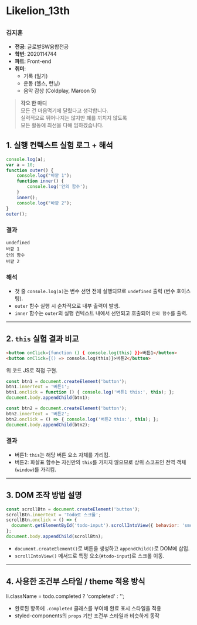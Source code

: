 # Likelion_13th
## <Assignment1>
### 김지훈

- **전공**: 글로벌SW융합전공  
- **학번**: 2020114744  
- **파트**: Front-end  
- **취미**:  
  - 기록 (일기)  
  - 운동 (헬스, 런닝)  
  - 음악 감상 (Coldplay, Maroon 5)

> **각오 한 마디**  
> 모든 건 마음먹기에 달렸다고 생각합니다.  
> 실력적으로 뛰어나지는 않지만 폐를 끼치지 않도록  
> 모든 활동에 최선을 다해 임하겠습니다.

## <Assignment2>
## 1. 실행 컨텍스트 실험 로그 + 해석

```js
console.log(a);
var a = 10;
function outer() {
    console.log("바깥 1");
    function inner() {
        console.log('안의 함수');
    }
    inner();
    console.log("바깥 2");
}
outer();
```

### 결과
```
undefined
바깥 1
안의 함수
바깥 2
```

### 해석
- 첫 줄 `console.log(a)`는 변수 선언 전에 실행되므로 `undefined` 출력 (변수 호이스팅).
- `outer` 함수 실행 시 순차적으로 내부 출력이 발생.
- `inner` 함수는 `outer`의 실행 컨텍스트 내에서 선언되고 호출되어 `안의 함수`를 출력.

---

## 2. `this` 실험 결과 비교

```html
<button onClick={function () { console.log(this) }}>버튼1</button>
<button onClick={() => console.log(this)}>버튼2</button>
```

위 코드 JS로 직접 구현.

```js
const btn1 = document.createElement('button');
btn1.innerText = '버튼1';
btn1.onclick = function () { console.log('버튼1 this:', this); };
document.body.appendChild(btn1);

const btn2 = document.createElement('button');
btn2.innerText = '버튼2';
btn2.onclick = () => { console.log('버튼2 this:', this); };
document.body.appendChild(btn2);
```

### 결과
- 버튼1: `this`는 해당 버튼 요소 자체를 가리킴.
- 버튼2: 화살표 함수는 자신만의 `this`를 가지지 않으므로 상위 스코프인 전역 객체 (`window`)를 가리킴.

---

## 3. DOM 조작 방법 설명

```js
const scrollBtn = document.createElement('button');
scrollBtn.innerText = 'Todo로 스크롤';
scrollBtn.onclick = () => {
  document.getElementById('todo-input').scrollIntoView({ behavior: 'smooth' });
};
document.body.appendChild(scrollBtn);
```

- `document.createElement()`로 버튼을 생성하고 `appendChild()`로 DOM에 삽입.
- `scrollIntoView()` 메서드로 특정 요소(`#todo-input`)로 스크롤 이동.

---

## 4. 사용한 조건부 스타일 / theme 적용 방식
li.className = todo.completed ? 'completed' : '';
- 완료된 항목에 `.completed` 클래스를 부여해 완료 표시 스타일을 적용
- styled-components의 `props` 기반 조건부 스타일과 비슷하게 동작